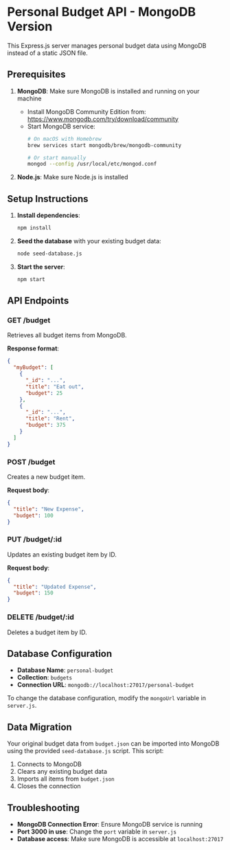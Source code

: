 # Personal Budget API - MongoDB Version

This Express.js server manages personal budget data using MongoDB instead of a static JSON file.

## Prerequisites

1. **MongoDB**: Make sure MongoDB is installed and running on your machine
   - Install MongoDB Community Edition from: https://www.mongodb.com/try/download/community
   - Start MongoDB service:
     ```bash
     # On macOS with Homebrew
     brew services start mongodb/brew/mongodb-community
     
     # Or start manually
     mongod --config /usr/local/etc/mongod.conf
     ```

2. **Node.js**: Make sure Node.js is installed

## Setup Instructions

1. **Install dependencies**:
   ```bash
   npm install
   ```

2. **Seed the database** with your existing budget data:
   ```bash
   node seed-database.js
   ```

3. **Start the server**:
   ```bash
   npm start
   ```

## API Endpoints

### GET /budget
Retrieves all budget items from MongoDB.

**Response format**:
```json
{
  "myBudget": [
    {
      "_id": "...",
      "title": "Eat out",
      "budget": 25
    },
    {
      "_id": "...",
      "title": "Rent", 
      "budget": 375
    }
  ]
}
```

### POST /budget
Creates a new budget item.

**Request body**:
```json
{
  "title": "New Expense",
  "budget": 100
}
```

### PUT /budget/:id
Updates an existing budget item by ID.

**Request body**:
```json
{
  "title": "Updated Expense",
  "budget": 150
}
```

### DELETE /budget/:id
Deletes a budget item by ID.

## Database Configuration

- **Database Name**: `personal-budget`
- **Collection**: `budgets`
- **Connection URL**: `mongodb://localhost:27017/personal-budget`

To change the database configuration, modify the `mongoUrl` variable in `server.js`.

## Data Migration

Your original budget data from `budget.json` can be imported into MongoDB using the provided `seed-database.js` script. This script:

1. Connects to MongoDB
2. Clears any existing budget data
3. Imports all items from `budget.json`
4. Closes the connection

## Troubleshooting

- **MongoDB Connection Error**: Ensure MongoDB service is running
- **Port 3000 in use**: Change the `port` variable in `server.js`
- **Database access**: Make sure MongoDB is accessible at `localhost:27017`
